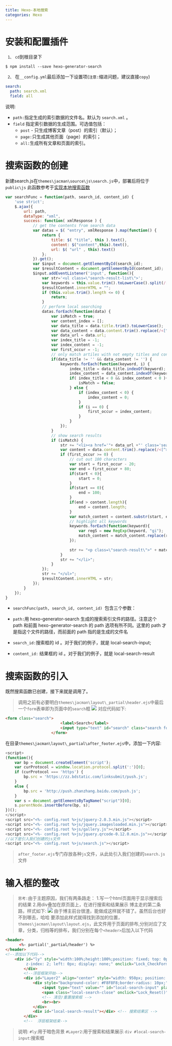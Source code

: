 ```yaml
---
title: Hexo-本地搜索
categories: Hexo
---
```


# 安装和配置插件
` 1、` `cd`到根目录下
``` shell
$ npm install --save hexo-generator-search
```
` 2、` 在`__config.yml`最后添加一下设置项(`注意:`缩进问题，建议直接`copy`)
``` yml
search:
  path: search.xml
  field: all
```
说明:
- `path:`指定生成的索引数据的文件名。默认为 `search.xml` 。
- `field` 指定索引数据的生成范围。可选值包括：
    - `post` - 只生成博客文章（post）的索引（默认）；
    - `page:`只生成其他页面（page）的索引；
    - `all:`生成所有文章和页面的索引。
# 搜索函数的创建
新建search.js在`themes\jacman\source\js\search.js`中，部署后将位于`public\js`
此函数参考于[实现本地搜索函数](http://hahack.com/codes/local-search-engine-for-hexo/#实现本地搜索函数)
``` js
var searchFunc = function(path, search_id, content_id) {
    'use strict';
    $.ajax({
        url: path,
        dataType: "xml",
        success: function( xmlResponse ) {
            // get the contents from search data
            var datas = $( "entry", xmlResponse ).map(function() {
                return {
                    title: $( "title", this ).text(),
                    content: $("content",this).text(),
                    url: $( "url" , this).text()
                };
            }).get();
            var $input = document.getElementById(search_id);
            var $resultContent = document.getElementById(content_id);
            $input.addEventListener('input', function(){
                var str='<ul class=\"search-result-list\">';                
                var keywords = this.value.trim().toLowerCase().split(/[\s\-]+/);
                $resultContent.innerHTML = "";
                if (this.value.trim().length <= 0) {
                    return;
                }
                // perform local searching
                datas.forEach(function(data) {
                    var isMatch = true;
                    var content_index = [];
                    var data_title = data.title.trim().toLowerCase();
                    var data_content = data.content.trim().replace(/<[^>]+>/g,"").toLowerCase();
                    var data_url = data.url;
                    var index_title = -1;
                    var index_content = -1;
                    var first_occur = -1;
                    // only match artiles with not empty titles and contents
                    if(data_title != '' && data_content != '') {
                        keywords.forEach(function(keyword, i) {
                            index_title = data_title.indexOf(keyword);
                            index_content = data_content.indexOf(keyword);
                            if( index_title < 0 && index_content < 0 ){
                                isMatch = false;
                            } else {
                                if (index_content < 0) {
                                    index_content = 0;
                                }
                                if (i == 0) {
                                    first_occur = index_content;
                                }
                            }
                        });
                    }
                    // show search results
                    if (isMatch) {
                        str += "<li><a href='"+ data_url +"' class='search-result-title'>"+ data_title +"</a>";
                        var content = data.content.trim().replace(/<[^>]+>/g,"");
                        if (first_occur >= 0) {
                            // cut out 100 characters
                            var start = first_occur - 20;
                            var end = first_occur + 80;
                            if(start < 0){
                                start = 0;
                            }
                            if(start == 0){
                                end = 100;
                            }
                            if(end > content.length){
                                end = content.length;
                            }
                            var match_content = content.substr(start, end); 
                            // highlight all keywords
                            keywords.forEach(function(keyword){
                                var regS = new RegExp(keyword, "gi");
                                match_content = match_content.replace(regS, "<em class=\"search-keyword\">"+keyword+"</em>");
                            });
                            
                            str += "<p class=\"search-result\">" + match_content +"...</p>"
                        }
                        str += "</li>";
                    }
                });
                str += "</ul>";
                $resultContent.innerHTML = str;
            });
        }
    });
}
```
- `searchFunc(path, search_id, content_id) `包含三个参数：

- `path:`用 hexo-generator-search 生成的搜索索引文件的路径。注意这个 path 和前面 hexo-generator-search 的 path 选项有所不同。这里的 path 才是指这个文件的路径，而前面的 path 指的是生成的文件名
- `search_id:`搜索框的 id 。对于我们的例子，就是 local-search-input;
- `content_id:` 结果框的 id 。对于我们的例子，就是 local-search-result

# 搜索函数的引入
既然搜索函数已创建，接下来就是调用了。
> 调用之前有必要明白`themes\jacman\layout\_partial\header.ejs`中最后一个`form`表单即为页面中的`search`框
![](Hexo-search/1.png)
> 对应代码如下:
``` html
<form class="search">
						<label>Search</label>
						<input type="text" id="search" class="search form-control" autocomplete="off" maxlength="20" placeholder="<%= __('search') %>" autocorrect="off"/>
					</form>
```
在目录`themes\jacman\layout\_partial\after_footer.ejs`中，添加一下内容:
``` js
<script>
(function(){
    var bp = document.createElement('script');
    var curProtocol = window.location.protocol.split(':')[0];
    if (curProtocol === 'https') {
        bp.src = 'https://zz.bdstatic.com/linksubmit/push.js';        
    }
    else {
        bp.src = 'http://push.zhanzhang.baidu.com/push.js';
    }
    var s = document.getElementsByTagName("script")[0];
    s.parentNode.insertBefore(bp, s);
})();
</script>
<script src="<%- config.root %>js/jquery-2.0.3.min.js"></script>
<script src="<%- config.root %>js/jquery.imagesloaded.min.js"></script>
<script src="<%- config.root %>js/gallery.js"></script>
<script src="<%- config.root %>js/jquery.qrcode-0.12.0.min.js"></script>
//以下是引入我们创建的js文件
<script src="<%- config.root %>js/search.js"></script>
```
> `after_footer.ejs`专门存放各种`js`文件，从此处引入我们创建的`search.js`文件

# 输入框的整改
> `思考:`由于主题原因，我们有两条路走：
> 1.写一个html页面用于显示搜索后的结果
> 2.用div叠加在原页面上，在进行搜索和结果展示
> 博主走的第二条路，样式如下:
![](Hexo-search/2.PNG)
> 由于博主前台很渣，能做成这样就不错了。虽然后台也好不到哪去，哈哈
> 要添加此样式就得找到添加的位置，`themes\jacman\layout\layout.ejs`，此文件用于页面的排布,分别对应了文章，分类，归档等的排布，我们分别在每个`<header>`后加入以下代码
``` html
<header>
      <%- partial('_partial/header') %>
</header>
<!--添加以下代码-->
	<div id="ly" style="width:100%;height:100%;position: fixed; top: 0px; opacity:0.5; background-color: #6F6F6F;
         z-index: 2; left: 0px; display: none;" onclick="Lock_CheckForm()">
		</div>
		<!--浮层框架开始-->
		<div id="Layer2" align="center" style="width: 950px; position: absolute;left: 200px ;top:10%;z-index: 3;background-color: #fff; display: none;border-radius: 10px;">
			<div style="background-color: #F8F8F8;border-radius: 10px;">
				<input type="text" value="" id="local-search-input" placeholder="search this website" autocomplete="off" autocorrect="off" autocapitalize="off" style="outline: none;">
				<span class="local-search-close" onclick="Lock_Reset()"></span>
				<!-- 清空/重置搜索框 -->
				<br><br>
			</div>
			<div id="local-search-result"></div> <!-- 搜索结果区 -->
		</div>
		<!--  浮层框架结束-->
```
> 说明:
> `#ly`:用于暗色背景
> `#Layer2`:用于搜索和结果展示
> `div #local-search-input`:搜索框